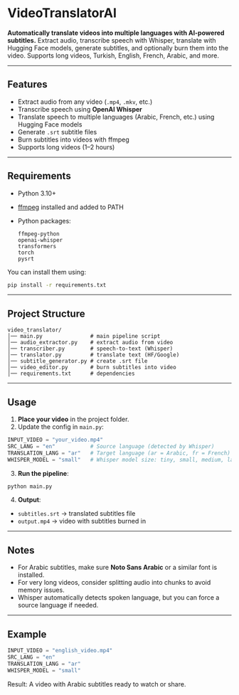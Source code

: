 # VideoTranslatorAI

**Automatically translate videos into multiple languages with AI-powered subtitles.**
Extract audio, transcribe speech with Whisper, translate with Hugging Face models, generate subtitles, and optionally burn them into the video. Supports long videos, Turkish, English, French, Arabic, and more.



---

## Features

* Extract audio from any video (`.mp4`, `.mkv`, etc.)
* Transcribe speech using **OpenAI Whisper**
* Translate speech to multiple languages (Arabic, French, etc.) using Hugging Face models
* Generate `.srt` subtitle files
* Burn subtitles into videos with ffmpeg
* Supports long videos (1–2 hours)

---

## Requirements

* Python 3.10+
* [ffmpeg](https://ffmpeg.org/download.html) installed and added to PATH
* Python packages:

  ```
  ffmpeg-python
  openai-whisper
  transformers
  torch
  pysrt
  ```

You can install them using:

```bash
pip install -r requirements.txt
```

---

## Project Structure

```
video_translator/
│── main.py               # main pipeline script
│── audio_extractor.py    # extract audio from video
│── transcriber.py        # speech-to-text (Whisper)
│── translator.py         # translate text (HF/Google)
│── subtitle_generator.py # create .srt file
│── video_editor.py       # burn subtitles into video
│── requirements.txt      # dependencies
```

---

## Usage

1. **Place your video** in the project folder.
2. Update the config in `main.py`:

```python
INPUT_VIDEO = "your_video.mp4"
SRC_LANG = "en"           # Source language (detected by Whisper)
TRANSLATION_LANG = "ar"   # Target language (ar = Arabic, fr = French)
WHISPER_MODEL = "small"   # Whisper model size: tiny, small, medium, large
```

3. **Run the pipeline**:

```bash
python main.py
```

4. **Output**:

* `subtitles.srt` → translated subtitles file
* `output.mp4` → video with subtitles burned in

---

## Notes

* For Arabic subtitles, make sure **Noto Sans Arabic** or a similar font is installed.
* For very long videos, consider splitting audio into chunks to avoid memory issues.
* Whisper automatically detects spoken language, but you can force a source language if needed.

---

## Example

```python
INPUT_VIDEO = "english_video.mp4"
SRC_LANG = "en"
TRANSLATION_LANG = "ar"
WHISPER_MODEL = "small"
```

Result: A video with Arabic subtitles ready to watch or share.


